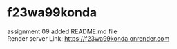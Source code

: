 # f23wa99konda
assignment 09 added README.md file <br>
Render server Link: https://f23wa99konda.onrender.com

